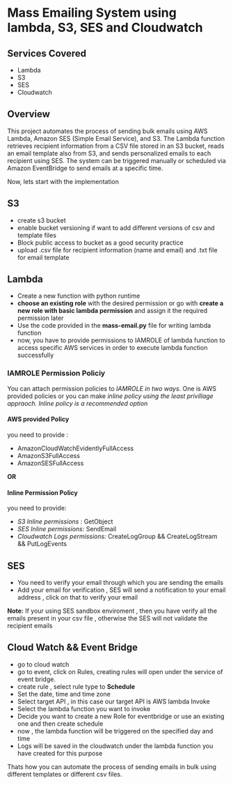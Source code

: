 # Mass Emailing System using lambda, S3, SES and Cloudwatch
## Services Covered
- Lambda
- S3
- SES
- Cloudwatch

## Overview
This project automates the process of sending bulk emails using AWS Lambda, Amazon SES (Simple Email Service), and S3. The Lambda function retrieves recipient information from a CSV file stored in an S3 bucket, reads an email template also from S3, and sends personalized emails to each recipient using SES. The system can be triggered manually or scheduled via Amazon EventBridge to send emails at a specific time.

Now, lets start with the implementation

## S3
- create s3 bucket
- enable bucket versioning if want to add different versions of csv and template files
- Block public access to bucket as a good security practice
- upload .csv file for recipient information (name and email) and .txt file for email template
  

## Lambda 
- Create a new function with python runtime
- **choose an existing role**  with the desired permission or go with **create a new role with basic lambda permission** and assign it the required permission later
- Use the code provided in the **mass-email.py** file for writing lambda function
- now,  you have to provide permissions to IAMROLE of lambda function to access specific AWS services in order to execute lambda function successfully
### IAMROLE Permission Policiy
You can attach permission policies to *IAMROLE in two ways*. One is AWS provided policies or you can make *inline policy using the least privillage appraoch. Inline policy is a recommended option*

#### AWS provided Policy
you need to provide :
- AmazonCloudWatchEvidentlyFullAccess
- AmazonS3FullAccess
- AmazonSESFullAccess

  
**OR**

#### Inline Permission Policy
you need to provide:
- *S3 Inline permissions :* GetObject
- *SES Inline permissions:* SendEmail
- *Cloudwatch Logs permissions:* CreateLogGroup && CreateLogStream && PutLogEvents

## SES
- You need to verify your email through which you are sending the emails
- Add your email for verification , SES will send a notification to your email address , click on that to verify your email


**Note:**
  If your using SES sandbox enviroment , then you have verify all the emails present in your csv file , otherwise the SES will not validate the recipient emails

## Cloud Watch && Event Bridge
- go to cloud watch
- go to event, click on Rules, creating rules will open under the service of event bridge.
- create rule , select rule type to **Schedule**
- Set the date, time and time zone
- Select target API , in this case our target API is AWS lambda Invoke
-  Select the lambda function you want to invoke
-  Decide you want to create a new Role for eventbridge or use an existing one and then create schedule
-  now , the lambda function will be triggered on the specified day and time
-  Logs will be saved in the cloudwatch under the lambda function you have created for this purpose 


Thats how you can automate the process of sending emails in bulk using different templates or different csv files.
